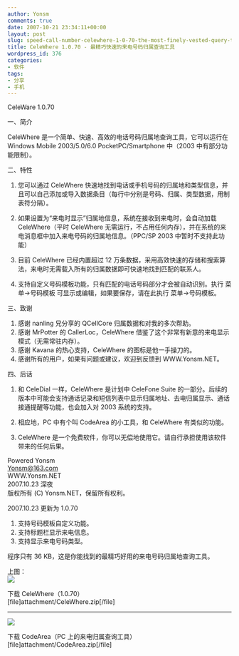 ```yaml
---
author: Yonsm
comments: true
date: 2007-10-21 23:34:11+00:00
layout: post
slug: speed-call-number-celewhere-1-0-70-the-most-finely-vested-query-tool
title: CeleWhere 1.0.70 - 最精巧快速的来电号码归属查询工具
wordpress_id: 376
categories:
- 软件
tags:
- 分享
- 手机
---
```


CeleWare 1.0.70  
  
一、简介  
  
CeleWhere 是一个简单、快速、高效的电话号码归属地查询工具，它可以运行在 Windows Mobile 2003/5.0/6.0 PocketPC/Smartphone 中（2003 中有部分功能限制）。  
  
  
二、特性  
  
1. 您可以通过 CeleWhere 快速地找到电话或手机号码的归属地和类型信息，并且可以自己添加或导入数据条目（每行中分别是号码、归属、类型数据，用制表符分隔）。  
  
2. 如果设置为“来电时显示”归属地信息，系统在接收到来电时，会自动加载 CeleWhere（平时 CeleWhere 无需运行，不占用任何内存），并在系统的来电消息框中加入来电号码的归属地信息。（PPC/SP 2003 中暂时不支持此功能）<!-- more -->  
  
3. 目前 CeleWhere 已经内置超过 12 万条数据，采用高效快速的存储和搜索算法，来电时无需载入所有的归属数据即可快速地找到匹配的联系人。  
  
4. 支持自定义号码模板功能，只有匹配的电话号码部分才会被自动识别。执行 菜单->号码模板 可显示或编辑，如果要保存，请在此执行 菜单->号码模板。  
  
三、致谢  
  
1. 感谢 nanling 兄分享的 QCellCore 归属数据和对我的多次帮助。  
2. 感谢 MrPotter 的 CallerLoc，CeleWhere 借鉴了这个非常有新意的来电显示模式（无需常驻内存）。  
3. 感谢 Kavana 的热心支持，CeleWhere 的图标是他一手操刀的。  
4. 感谢所有的用户，如果有问题或建议，欢迎到反馈到 WWW.Yonsm.NET。  
  
  
四、后话  
  
1. 和 CeleDial 一样，CeleWhere 是计划中 CeleFone Suite 的一部分。后续的版本中可能会支持通话记录和短信列表中显示归属地址、去电归属显示、通话接通提醒等功能，也会加入对 2003 系统的支持。  
  
2. 相应地，PC 中有个叫 CodeArea 的小工具，和 CeleWhere 有类似的功能。  
  
3. CeleWhere 是一个免费软件，你可以无偿地使用它。请自行承担使用该软件带来的任何后果。  
  
  
Powered Yonsm  
Yonsm@163.com  
WWW.Yonsm.NET  
2007.10.23 深夜  
版权所有 (C) Yonsm.NET，保留所有权利。  
  
  
  
  
2007.10.23 更新为 1.0.70  
1. 支持号码模板自定义功能。  
2. 支持标题栏显示来电信息。  
3. 支持显示来电号码类型。  
  
  
程序只有 36 KB，这是你能找到的最精巧好用的来电号码归属地查询工具。  
  
  
上图：  
[![](attachment/CeleWhere.png)](attachment/CeleWhere.png)  
  
下载 CeleWhere（1.0.70）  
[file]attachment/CeleWhere.zip[/file]  
  


* * *

  
  
[![](attachment/CodeArea.png)](attachment/CodeArea.png)  
  
下载 CodeArea（PC 上的来电归属查询工具）  
[file]attachment/CodeArea.zip[/file]  

